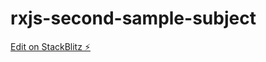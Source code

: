 # rxjs-second-sample-subject

[Edit on StackBlitz ⚡️](https://stackblitz.com/edit/typescript-qycmzk)